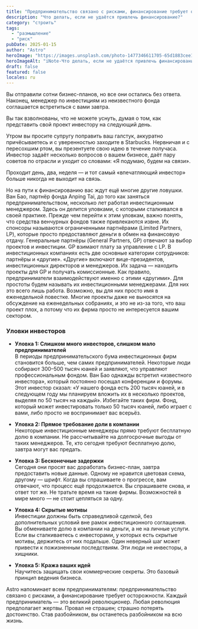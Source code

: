 ```yaml
---
title: "Предпринимательство связано с рисками, финансирование требует осторожности"
description: "Что делать, если не удаётся привлечь финансирование?"
category: "строить"
tags:
  - "размышление"
  - "риск"
pubDate: 2025-01-15
author: "Astro"
heroImage: "https://images.unsplash.com/photo-1477346611705-65d1883cee1e"
heroImageAlt: "iNote-Что делать, если не удаётся привлечь финансирование?"
draft: false
featured: false
locales: ru
---
```


Вы отправили сотни бизнес-планов, но все они остались без ответа. Наконец, менеджер по инвестициям из неизвестного фонда соглашается встретиться с вами завтра.

Вы так взволнованы, что не можете уснуть, думая о том, как представить свой проект инвестору на следующий день.

Утром вы просите супругу поправить ваш галстук, аккуратно причёсываетесь и с уверенностью заходите в Starbucks. Нервничая и с пересохшим ртом, вы презентуете свою идею в течение получаса. Инвестор задаёт несколько вопросов о вашем бизнесе, даёт пару советов по отрасли и уходит со словами: «Я подумаю, будем на связи».

Проходит день, два, неделя — и тот самый «впечатляющий инвестор» больше никогда не выходит на связь.

Но на пути к финансированию вас ждут ещё многие другие ловушки. Ван Бао, партнёр фонда Anping Tai, до того как заняться предпринимательством, несколько лет работал инвестиционным менеджером. Здесь он делится уловками, с которыми сталкивался в своей практике. Прежде чем перейти к этим уловкам, важно понять, что средства венчурных фондов также привлекаются извне. Их спонсоры называются ограниченными партнёрами (Limited Partners, LP), которые просто предоставляют деньги в обмен на финансовую отдачу. Генеральные партнёры (General Partners, GP) отвечают за выбор проектов и инвестиции. GP взимают плату за управление с LP. В инвестиционных компаниях есть две основные категории сотрудников: партнёры и «другие». «Другие» включают вице-президентов, инвестиционных директоров и менеджеров. Их задача — находить проекты для GP и получать комиссионные. Как правило, предприниматели взаимодействуют именно с этими «другими». Для простоты будем называть их инвестиционными менеджерами. Для них это всего лишь работа. Возможно, вы для них просто имя в еженедельной повестке. Многие проекты даже не выносятся на обсуждение на еженедельных собраниях, и это не из-за того, что ваш проект плох, а потому что их фирма просто не интересуется вашим сектором.

### Уловки инвесторов

- **Уловка 1: Слишком много инвесторов, слишком мало предпринимателей**  
  В периоды предпринимательского бума инвестиционных фирм становится больше, чем самих предпринимателей. Некоторые люди собирают 300–500 тысяч юаней и заявляют, что управляют профессиональным фондом. Ван Бао однажды встретил «известного инвестора», который постоянно посещал конференции и форумы. Этот инвестор сказал: «У нашего фонда есть 200 тысяч юаней, и в следующем году мы планируем вложить их в несколько проектов, выделяя по 50 тысяч на каждый». Избегайте таких фирм. Фонд, который может инвестировать только 50 тысяч юаней, либо играет с вами, либо просто не воспринимает вас всерьёз.

- **Уловка 2: Прямое требование доли в компании**  
  Некоторые инвестиционные менеджеры прямо требуют бесплатную долю в компании. Не рассчитывайте на долгосрочные выгоды от таких менеджеров. Те, кто сегодня требуют бесплатную долю, завтра могут вас предать.

- **Уловка 3: Бесконечные задержки**  
  Сегодня они просят вас доработать бизнес-план, завтра предоставить новые данные. Одному не нравится цветовая схема, другому — шрифт. Когда вы спрашиваете о прогрессе, вам отвечают, что процесс ещё продолжается. Вы спрашиваете снова, и ответ тот же. Не тратьте время на такие фирмы. Возможностей в мире много — не стоит цепляться за одну.

- **Уловка 4: Скрытые мотивы**  
  Инвестиции должны быть справедливой сделкой, без дополнительных условий вне рамок инвестиционного соглашения. Вы обмениваете долю в компании на деньги, а не на личные услуги. Если вы сталкиваетесь с инвесторами, у которых есть скрытые мотивы, держитесь от них подальше. Один неверный шаг может привести к пожизненным последствиям. Эти люди не инвесторы, а хищники.

- **Уловка 5: Кража ваших идей**  
  Научитесь защищать свои коммерческие секреты. Это базовый принцип ведения бизнеса.

Astro напоминает всем предпринимателям: предпринимательство связано с рисками, а финансирование требует осторожности. Каждый предприниматель — это великий революционер. Любая революция предполагает жертвы. Провал не страшен; страшно потерять достоинство. Став разбойником, вы останетесь разбойником на всю жизнь.
